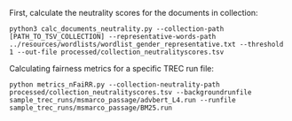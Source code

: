 First, calculate the neutrality scores for the documents in collection:
```
python3 calc_documents_neutrality.py --collection-path [PATH_TO_TSV_COLLECTION] --representative-words-path ../resources/wordlists/wordlist_gender_representative.txt --threshold 1 --out-file processed/collection_neutralityscores.tsv
```

Calculating fairness metrics for a specific TREC run file:
```
python metrics_nFaiRR.py --collection-neutrality-path processed/collection_neutralityscores.tsv --backgroundrunfile sample_trec_runs/msmarco_passage/advbert_L4.run --runfile sample_trec_runs/msmarco_passage/BM25.run
```
